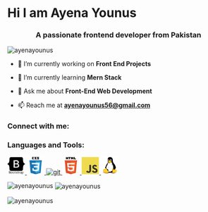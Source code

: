 #  Hi I am Ayena Younus
<h3 align="center">A passionate frontend developer from Pakistan</h3>

<p align="left"> <img src="https://komarev.com/ghpvc/?username=ayenayounus&label=Profile%20views&color=0e75b6&style=flat" alt="ayenayounus" /> </p>

- 🔭 I’m currently working on **Front End Projects**

- 🌱 I’m currently learning **Mern Stack**

- 💬 Ask me about **Front-End Web Development**

- 📫 Reach me at **ayenayounus56@gmail.com**

<h3 align="left">Connect with me:</h3>
<p align="left">
</p>

<h3 align="left">Languages and Tools:</h3>
<p align="left"> <a href="https://getbootstrap.com" target="_blank" rel="noreferrer"> <img src="https://raw.githubusercontent.com/devicons/devicon/master/icons/bootstrap/bootstrap-plain-wordmark.svg" alt="bootstrap" width="40" height="40"/> </a> <a href="https://www.w3schools.com/css/" target="_blank" rel="noreferrer"> <img src="https://raw.githubusercontent.com/devicons/devicon/master/icons/css3/css3-original-wordmark.svg" alt="css3" width="40" height="40"/> </a> <a href="https://git-scm.com/" target="_blank" rel="noreferrer"> <img src="https://www.vectorlogo.zone/logos/git-scm/git-scm-icon.svg" alt="git" width="40" height="40"/> </a> <a href="https://www.w3.org/html/" target="_blank" rel="noreferrer"> <img src="https://raw.githubusercontent.com/devicons/devicon/master/icons/html5/html5-original-wordmark.svg" alt="html5" width="40" height="40"/> </a> <a href="https://developer.mozilla.org/en-US/docs/Web/JavaScript" target="_blank" rel="noreferrer"> <img src="https://raw.githubusercontent.com/devicons/devicon/master/icons/javascript/javascript-original.svg" alt="javascript" width="40" height="40"/> </a> <a href="https://www.linux.org/" target="_blank" rel="noreferrer"> <img src="https://raw.githubusercontent.com/devicons/devicon/master/icons/linux/linux-original.svg" alt="linux" width="40" height="40"/> </a> </p>

<p><img align="left" src="https://github-readme-stats.vercel.app/api/top-langs?username=ayenayounus&show_icons=true&locale=en&layout=compact" alt="ayenayounus" /></p>

<p>&nbsp;<img align="center" src="https://github-readme-stats.vercel.app/api?username=ayenayounus&show_icons=true&locale=en" alt="ayenayounus" /></p>

<p><img align="center" src="https://github-readme-streak-stats.herokuapp.com/?user=ayenayounus&" alt="ayenayounus" /></p>
